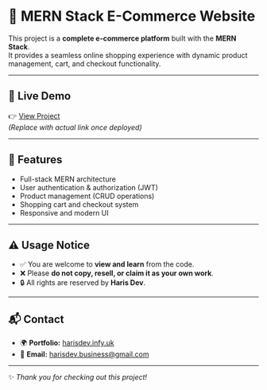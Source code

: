 # 🛒 MERN Stack E-Commerce Website  

This project is a **complete e-commerce platform** built with the **MERN Stack**.  
It provides a seamless online shopping experience with dynamic product management, cart, and checkout functionality.  

---

## 🔗 Live Demo  
👉 [View Project](https://devshopwebsite.vercel.app/)  
*(Replace with actual link once deployed)*  

---

## 🎯 Features  
- Full-stack MERN architecture  
- User authentication & authorization (JWT)  
- Product management (CRUD operations)  
- Shopping cart and checkout system  
- Responsive and modern UI  

---

## ⚠️ Usage Notice  
- ✅ You are welcome to **view and learn** from the code.  
- ❌ Please **do not copy, resell, or claim it as your own work**.  
- 🔒 All rights are reserved by **Haris Dev**.  

---

## 📬 Contact  
- 🌍 **Portfolio:** [harisdev.infy.uk](https://harisdev.infy.uk)  
- 📧 **Email:** harisdev.business@gmail.com  

---
✨ *Thank you for checking out this project!*  
